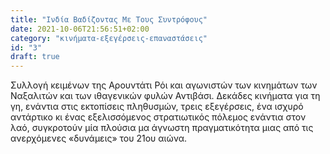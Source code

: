 ```yaml
---
title: "Ινδία Βαδίζοντας Με Τους Συντρόφους"
date: 2021-10-06T21:56:51+02:00
category: "κινήματα-εξεγέρσεις-επαναστάσεις"
id: "3"
draft: true
---
```

Συλλογή κειμένων της Αρουντάτι Ρόι και αγωνιστών των κινημάτων των Ναξαλιτών
και των ιθαγενικών φυλών Αντιβάσι. Δεκάδες κινήματα για τη γη, ενάντια στις
εκτοπίσεις πληθυσμών, τρεις εξεγέρσεις, ένα ισχυρό αντάρτικο κι ένας
εξελισσόμενος στρατιωτικός πόλεμος ενάντια στον λαό, συγκροτούν μία πλούσια μα
άγνωστη πραγματικότητα μιας από τις ανερχόμενες «δυνάμεις» του 21ου αιώνα.
